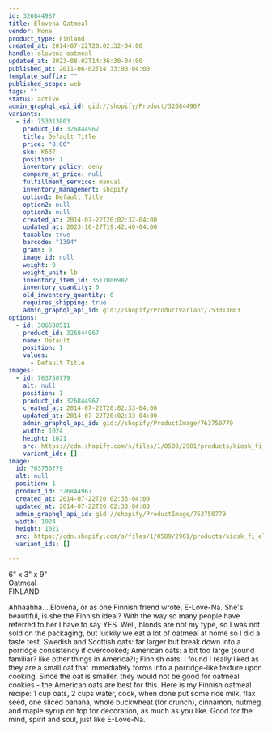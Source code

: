 ```yaml
---
id: 326844967
title: Elovena Oatmeal
vendor: None
product_type: Finland
created_at: 2014-07-22T20:02:32-04:00
handle: elovena-oatmeal
updated_at: 2023-08-02T14:36:30-04:00
published_at: 2011-06-02T14:33:00-04:00
template_suffix: ""
published_scope: web
tags: ""
status: active
admin_graphql_api_id: gid://shopify/Product/326844967
variants:
  - id: 753313803
    product_id: 326844967
    title: Default Title
    price: "8.00"
    sku: K637
    position: 1
    inventory_policy: deny
    compare_at_price: null
    fulfillment_service: manual
    inventory_management: shopify
    option1: Default Title
    option2: null
    option3: null
    created_at: 2014-07-22T20:02:32-04:00
    updated_at: 2023-10-27T19:42:40-04:00
    taxable: true
    barcode: "1304"
    grams: 0
    image_id: null
    weight: 0
    weight_unit: lb
    inventory_item_id: 3517006982
    inventory_quantity: 0
    old_inventory_quantity: 0
    requires_shipping: true
    admin_graphql_api_id: gid://shopify/ProductVariant/753313803
options:
  - id: 386508511
    product_id: 326844967
    name: Default
    position: 1
    values:
      - Default Title
images:
  - id: 763750779
    alt: null
    position: 1
    product_id: 326844967
    created_at: 2014-07-22T20:02:33-04:00
    updated_at: 2014-07-22T20:02:33-04:00
    admin_graphql_api_id: gid://shopify/ProductImage/763750779
    width: 1024
    height: 1021
    src: https://cdn.shopify.com/s/files/1/0589/2901/products/kiosk_fi_elovena.jpeg?v=1406073753
    variant_ids: []
image:
  id: 763750779
  alt: null
  position: 1
  product_id: 326844967
  created_at: 2014-07-22T20:02:33-04:00
  updated_at: 2014-07-22T20:02:33-04:00
  admin_graphql_api_id: gid://shopify/ProductImage/763750779
  width: 1024
  height: 1021
  src: https://cdn.shopify.com/s/files/1/0589/2901/products/kiosk_fi_elovena.jpeg?v=1406073753
  variant_ids: []

---
```


6" x 3" x 9"  
Oatmeal  
FINLAND

<!-- td {border: 1px solid #ccc;}br {mso-data-placement:same-cell;} -->

Ahhaahha....Elovena, or as one Finnish friend wrote, E-Love-Na. She's beautiful, is she the Finnish ideal? With the way so many people have referred to her I have to say YES. Well, blonds are not my type, so I was not sold on the packaging, but luckily we eat a lot of oatmeal at home so I did a taste test. Swedish and Scottish oats: far larger but break down into a porridge consistency if overcooked; American oats: a bit too large (sound familiar? like other things in America?); Finnish oats: I found I really liked as they are a small oat that immediately forms into a porridge-like texture upon cooking. Since the oat is smaller, they would not be good for oatmeal cookies - the American oats are best for this. Here is my Finnish oatmeal recipe: 1 cup oats, 2 cups water, cook, when done put some rice milk, flax seed, one sliced banana, whole buckwheat (for crunch), cinnamon, nutmeg and maple syrup on top for decoration, as much as you like. Good for the mind, spirit and soul, just like E-Love-Na.